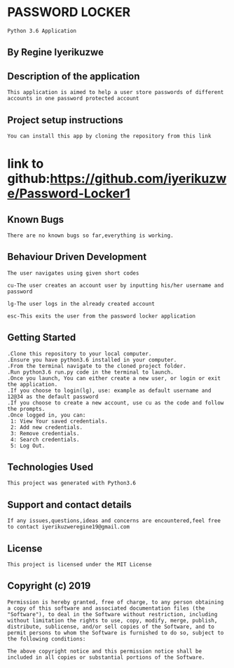 # PASSWORD LOCKER
    Python 3.6 Application

## By Regine Iyerikuzwe
## Description of the application
    This application is aimed to help a user store passwords of different accounts in one password protected account

## Project setup instructions
    You can install this app by cloning the repository from this link 
# link to github:https://github.com/iyerikuzwe/Password-Locker1
## Known Bugs
    There are no known bugs so far,everything is working.

## Behaviour Driven Development
    The user navigates using given short codes 

    cu-The user creates an account user by inputting his/her username and password 

    lg-The user logs in the already created account 

    esc-This exits the user from the password locker application 
## Getting Started
    .Clone this repository to your local computer.
    .Ensure you have python3.6 installed in your computer.
    .From the terminal navigate to the cloned project folder.
    .Run python3.6 run.py code in the terminal to launch.
    .Once you launch, You can either create a new user, or login or exit the application.
    .If you choose to login(lg), use: example as default username and 12@34 as the default password
    .If you choose to create a new account, use cu as the code and follow the prompts.
    .Once logged in, you can:
     1: View Your saved credentials.
     2: Add new credentials.
     3: Remove credentials.
     4: Search credentials.
     5: Log Out.
## Technologies Used
    This project was generated with Python3.6

## Support and contact details
    If any issues,questions,ideas and concerns are encountered,feel free to contact iyerikuzweregine19@gmail.com

## License
    This project is licensed under the MIT License

## Copyright (c) 2019
    Permission is hereby granted, free of charge, to any person obtaining a copy of this software and associated documentation files (the "Software"), to deal in the Software without restriction, including without limitation the rights to use, copy, modify, merge, publish, distribute, sublicense, and/or sell copies of the Software, and to permit persons to whom the Software is furnished to do so, subject to the following conditions:

    The above copyright notice and this permission notice shall be included in all copies or substantial portions of the Software.
